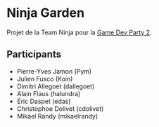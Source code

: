 # Ninja Garden

Projet de la Team Ninja pour la [Game Dev Party 2](http://www.gamedevparty.fr/).

## Participants

* Pierre-Yves Jamon (Pym)
* Julien Fusco (Koin)
* Dimitri Allegoet (dallegoet)
* Alain Flaus (halundra)
* Éric Daspet (edas)
* Christophoe Dolivet (cdolivet)
* Mikael Randy (mikaelrandy)